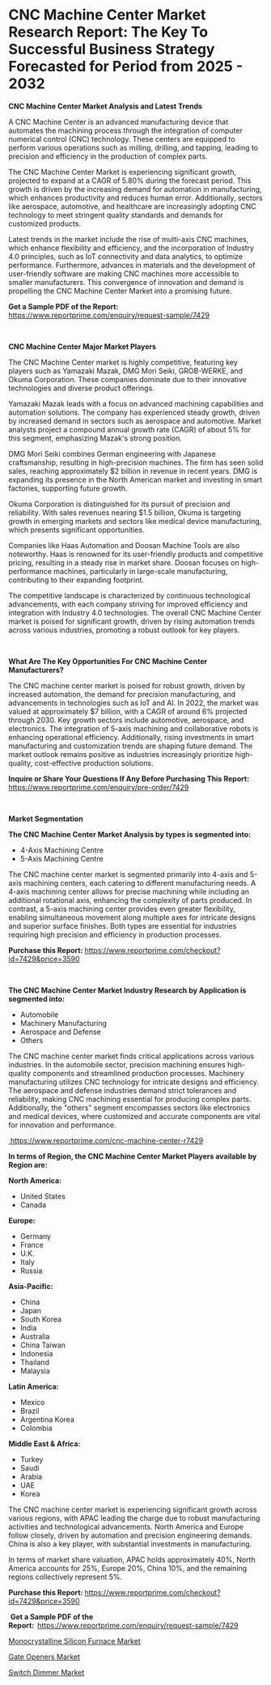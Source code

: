 <p><h1>CNC Machine Center Market Research Report: The Key To Successful Business Strategy Forecasted for Period from 2025 - 2032</h1></p><p><strong>CNC Machine Center Market Analysis and Latest Trends</strong></p>
<p><p>A CNC Machine Center is an advanced manufacturing device that automates the machining process through the integration of computer numerical control (CNC) technology. These centers are equipped to perform various operations such as milling, drilling, and tapping, leading to precision and efficiency in the production of complex parts. </p><p>The CNC Machine Center Market is experiencing significant growth, projected to expand at a CAGR of 5.80% during the forecast period. This growth is driven by the increasing demand for automation in manufacturing, which enhances productivity and reduces human error. Additionally, sectors like aerospace, automotive, and healthcare are increasingly adopting CNC technology to meet stringent quality standards and demands for customized products.</p><p>Latest trends in the market include the rise of multi-axis CNC machines, which enhance flexibility and efficiency, and the incorporation of Industry 4.0 principles, such as IoT connectivity and data analytics, to optimize performance. Furthermore, advances in materials and the development of user-friendly software are making CNC machines more accessible to smaller manufacturers. This convergence of innovation and demand is propelling the CNC Machine Center Market into a promising future.</p></p>
<p><strong>Get a Sample PDF of the Report:&nbsp;</strong> <a href="https://www.reportprime.com/enquiry/request-sample/7429?utm_campaign=2041&utm_medium=2&utm_source=Github&utm_content=ia&utm_term=19032025&utm_id=cnc-machine-center">https://www.reportprime.com/enquiry/request-sample/7429</a></p>
<p>&nbsp;</p>
<p><strong>CNC Machine Center Major Market Players</strong></p>
<p><p>The CNC Machine Center market is highly competitive, featuring key players such as Yamazaki Mazak, DMG Mori Seiki, GROB-WERKE, and Okuma Corporation. These companies dominate due to their innovative technologies and diverse product offerings. </p><p>Yamazaki Mazak leads with a focus on advanced machining capabilities and automation solutions. The company has experienced steady growth, driven by increased demand in sectors such as aerospace and automotive. Market analysts project a compound annual growth rate (CAGR) of about 5% for this segment, emphasizing Mazak's strong position.</p><p>DMG Mori Seiki combines German engineering with Japanese craftsmanship, resulting in high-precision machines. The firm has seen solid sales, reaching approximately $2 billion in revenue in recent years. DMG is expanding its presence in the North American market and investing in smart factories, supporting future growth.</p><p>Okuma Corporation is distinguished for its pursuit of precision and reliability. With sales revenues nearing $1.5 billion, Okuma is targeting growth in emerging markets and sectors like medical device manufacturing, which presents significant opportunities.</p><p>Companies like Haas Automation and Doosan Machine Tools are also noteworthy. Haas is renowned for its user-friendly products and competitive pricing, resulting in a steady rise in market share. Doosan focuses on high-performance machines, particularly in large-scale manufacturing, contributing to their expanding footprint.</p><p>The competitive landscape is characterized by continuous technological advancements, with each company striving for improved efficiency and integration with Industry 4.0 technologies. The overall CNC Machine Center market is poised for significant growth, driven by rising automation trends across various industries, promoting a robust outlook for key players.</p></p>
<p>&nbsp;</p>
<p><strong>What Are The Key Opportunities For CNC Machine Center Manufacturers?</strong></p>
<p><p>The CNC machine center market is poised for robust growth, driven by increased automation, the demand for precision manufacturing, and advancements in technologies such as IoT and AI. In 2022, the market was valued at approximately $7 billion, with a CAGR of around 6% projected through 2030. Key growth sectors include automotive, aerospace, and electronics. The integration of 5-axis machining and collaborative robots is enhancing operational efficiency. Additionally, rising investments in smart manufacturing and customization trends are shaping future demand. The market outlook remains positive as industries increasingly prioritize high-quality, cost-effective production solutions.</p></p>
<p><strong>Inquire or Share Your Questions If Any Before Purchasing This Report:</strong> <a href="https://www.reportprime.com/enquiry/pre-order/7429?utm_campaign=2041&utm_medium=2&utm_source=Github&utm_content=ia&utm_term=19032025&utm_id=cnc-machine-center">https://www.reportprime.com/enquiry/pre-order/7429</a></p>
<p>&nbsp;</p>
<p><strong>Market Segmentation</strong></p>
<p><strong>The CNC Machine Center Market Analysis by types is segmented into:</strong></p>
<p><ul><li>4-Axis Machining Centre</li><li>5-Axis Machining Centre</li></ul></p>
<p><p>The CNC machine center market is segmented primarily into 4-axis and 5-axis machining centers, each catering to different manufacturing needs. A 4-axis machining center allows for precise machining while including an additional rotational axis, enhancing the complexity of parts produced. In contrast, a 5-axis machining center provides even greater flexibility, enabling simultaneous movement along multiple axes for intricate designs and superior surface finishes. Both types are essential for industries requiring high precision and efficiency in production processes.</p></p>
<p><strong>Purchase this Report:&nbsp;</strong><a href="https://www.reportprime.com/checkout?id=7429&price=3590&utm_campaign=2041&utm_medium=2&utm_source=Github&utm_content=ia&utm_term=19032025&utm_id=cnc-machine-center">https://www.reportprime.com/checkout?id=7429&price=3590</a></p>
<p>&nbsp;</p>
<p><strong>The CNC Machine Center Market Industry Research by Application is segmented into:</strong></p>
<p><ul><li>Automobile</li><li>Machinery Manufacturing</li><li>Aerospace and Defense</li><li>Others</li></ul></p>
<p><p>The CNC machine center market finds critical applications across various industries. In the automobile sector, precision machining ensures high-quality components and streamlined production processes. Machinery manufacturing utilizes CNC technology for intricate designs and efficiency. The aerospace and defense industries demand strict tolerances and reliability, making CNC machining essential for producing complex parts. Additionally, the "others" segment encompasses sectors like electronics and medical devices, where customized and accurate components are vital for innovation and performance.</p></p>
<p><a href="https://www.reportprime.com/cnc-machine-center-r7429?utm_campaign=2041&utm_medium=2&utm_source=Github&utm_content=ia&utm_term=19032025&utm_id=cnc-machine-center">&nbsp;https://www.reportprime.com/cnc-machine-center-r7429</a></p>
<p><strong>In terms of Region, the CNC Machine Center Market Players available by Region are:</strong></p>
<p>
    <p> <strong> North America: </strong>
        <ul>
            <li>United States</li>
            <li>Canada</li>
        </ul>
        </p> 
    <p> <strong> Europe: </strong>
        <ul>
            <li>Germany</li>
            <li>France</li>
            <li>U.K.</li>
            <li>Italy</li>
            <li>Russia</li>
        </ul>
        </p> 
    <p> <strong> Asia-Pacific: </strong>
        <ul>
            <li>China</li>
            <li>Japan</li>
            <li>South Korea</li>
            <li>India</li>
            <li>Australia</li>
            <li>China Taiwan</li>
            <li>Indonesia</li>
            <li>Thailand</li>
            <li>Malaysia</li>
        </ul>
        </p> 
    <p> <strong> Latin America: </strong>
        <ul>
            <li>Mexico</li>
            <li>Brazil</li>
            <li>Argentina Korea</li>
            <li>Colombia</li>
        </ul>
        </p> 
    <p> <strong> Middle East & Africa: </strong>
        <ul>
            <li>Turkey</li>
            <li>Saudi</li>
            <li>Arabia</li>
            <li>UAE</li>
            <li>Korea</li>
        </ul>
    </p>
    </p>
<p><p>The CNC machine center market is experiencing significant growth across various regions, with APAC leading the charge due to robust manufacturing activities and technological advancements. North America and Europe follow closely, driven by automation and precision engineering demands. China is also a key player, with substantial investments in manufacturing. </p><p>In terms of market share valuation, APAC holds approximately 40%, North America accounts for 25%, Europe 20%, China 10%, and the remaining regions collectively represent 5%.</p></p>
<p><strong>Purchase this Report: </strong><a href="https://www.reportprime.com/checkout?id=7429&price=3590&utm_campaign=2041&utm_medium=2&utm_source=Github&utm_content=ia&utm_term=19032025&utm_id=cnc-machine-center">https://www.reportprime.com/checkout?id=7429&price=3590</a></p>
<p>&nbsp;<strong>Get a Sample PDF of the Report:&nbsp;&nbsp;</strong><a href="https://www.reportprime.com/enquiry/request-sample/7429?utm_campaign=2041&utm_medium=2&utm_source=Github&utm_content=ia&utm_term=19032025&utm_id=cnc-machine-center">https://www.reportprime.com/enquiry/request-sample/7429</a></p>
<p><strong></strong></p>
<p><p><a href="https://github.com/cwasicioaie/Market-Research-Report-List-1/blob/main/monocrystalline-silicon-furnace-market.md?utm_campaign=2041&utm_medium=2&utm_source=Github&utm_content=ia&utm_term=19032025&utm_id=cnc-machine-center">Monocrystalline Silicon Furnace Market</a></p><p><a href="https://github.com/handyiongikg/Market-Research-Report-List-1/blob/main/gate-openers-market.md?utm_campaign=2041&utm_medium=2&utm_source=Github&utm_content=ia&utm_term=19032025&utm_id=cnc-machine-center">Gate Openers Market</a></p><p><a href="https://github.com/nellygussisy/Market-Research-Report-List-1/blob/main/switch-dimmer-market.md?utm_campaign=2041&utm_medium=2&utm_source=Github&utm_content=ia&utm_term=19032025&utm_id=cnc-machine-center">Switch Dimmer Market</a></p></p>